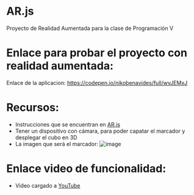 # AR.js
Proyecto de Realidad Aumentada para la clase de Programación V
# Enlace para probar el proyecto con realidad aumentada:
Enlace de la aplicacion: https://codepen.io/nikobenavides/full/wvJEMxJ
# Recursos:
- Instrucciones que se encuentran en [AR.js](https://3sidedcube.com/ar-js-a-guide-to-developing-an-augmented-reality-web-app/)
- Tener un dispositivo con cámara, para poder capatar el marcador y desplegar el cubo en 3D
- La imagen que será el marcador:
    ![image](https://user-images.githubusercontent.com/80792944/121441920-3e9d6080-c950-11eb-864a-4177283641df.png)
# Enlace video de funcionalidad:
- Video cargado a [YouTube](https://www.youtube.com/watch?v=CfNg-T8eu0g)
